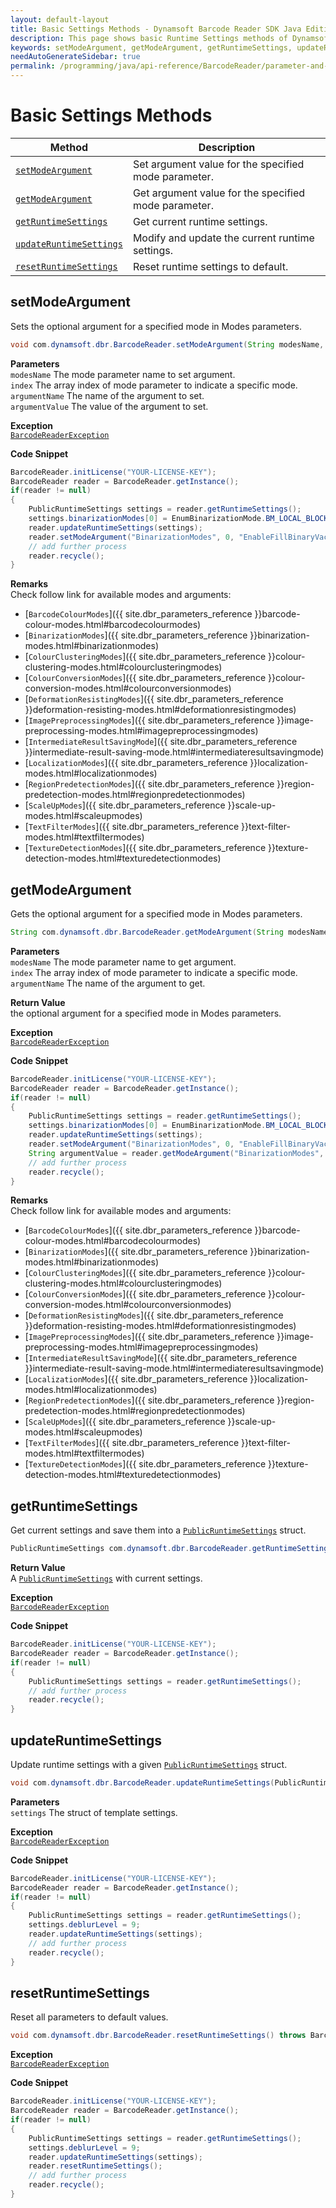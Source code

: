 ```yaml
---
layout: default-layout
title: Basic Settings Methods - Dynamsoft Barcode Reader SDK Java Edition API Reference
description: This page shows basic Runtime Settings methods of Dynamsoft Barcode Reader SDK Java Edition API Reference.
keywords: setModeArgument, getModeArgument, getRuntimeSettings, updateRuntimeSettings, resetRuntimeSettings, Basic Settings Methods, BarcodeReader, api reference, java
needAutoGenerateSidebar: true
permalink: /programming/java/api-reference/BarcodeReader/parameter-and-runtime-settings-basic.html
---
```



# Basic Settings Methods

  | Method               | Description |
  |----------------------|-------------|
  | [`setModeArgument`](#setmodeargument) | Set argument value for the specified mode parameter. |
  | [`getModeArgument`](#getmodeargument) | Get argument value for the specified mode parameter. |
  | [`getRuntimeSettings`](#getruntimesettings) | Get current runtime settings. |
  | [`updateRuntimeSettings`](#updateruntimesettings) | Modify and update the current runtime settings. |
  | [`resetRuntimeSettings`](#resetruntimesettings) | Reset runtime settings to default. |




  
## setModeArgument

Sets the optional argument for a specified mode in Modes parameters.


```java
void com.dynamsoft.dbr.BarcodeReader.setModeArgument(String modesName, int index, String argumentName, String argumentValue)	throws BarcodeReaderException
```   
**Parameters**  
`modesName` The mode parameter name to set argument.  
`index` The array index of mode parameter to indicate a specific mode.  
`argumentName` The name of the argument to set.  
`argumentValue` The value of the argument to set. 

**Exception**  
[`BarcodeReaderException`](../class/BarcodeReaderException.md)



**Code Snippet**  
```java
BarcodeReader.initLicense("YOUR-LICENSE-KEY");
BarcodeReader reader = BarcodeReader.getInstance();
if(reader != null)
{
    PublicRuntimeSettings settings = reader.getRuntimeSettings();
    settings.binarizationModes[0] = EnumBinarizationMode.BM_LOCAL_BLOCK;
    reader.updateRuntimeSettings(settings);
    reader.setModeArgument("BinarizationModes", 0, "EnableFillBinaryVacancy", "1");
    // add further process
    reader.recycle();
}
```

**Remarks**  
Check follow link for available modes and arguments:
- [`BarcodeColourModes`]({{ site.dbr_parameters_reference }}barcode-colour-modes.html#barcodecolourmodes)
- [`BinarizationModes`]({{ site.dbr_parameters_reference }}binarization-modes.html#binarizationmodes)
- [`ColourClusteringModes`]({{ site.dbr_parameters_reference }}colour-clustering-modes.html#colourclusteringmodes)
- [`ColourConversionModes`]({{ site.dbr_parameters_reference }}colour-conversion-modes.html#colourconversionmodes)
- [`DeformationResistingModes`]({{ site.dbr_parameters_reference }}deformation-resisting-modes.html#deformationresistingmodes)
- [`ImagePreprocessingModes`]({{ site.dbr_parameters_reference }}image-preprocessing-modes.html#imagepreprocessingmodes)
- [`IntermediateResultSavingMode`]({{ site.dbr_parameters_reference }}intermediate-result-saving-mode.html#intermediateresultsavingmode)
- [`LocalizationModes`]({{ site.dbr_parameters_reference }}localization-modes.html#localizationmodes)
- [`RegionPredetectionModes`]({{ site.dbr_parameters_reference }}region-predetection-modes.html#regionpredetectionmodes)
- [`ScaleUpModes`]({{ site.dbr_parameters_reference }}scale-up-modes.html#scaleupmodes)
- [`TextFilterModes`]({{ site.dbr_parameters_reference }}text-filter-modes.html#textfiltermodes)
- [`TextureDetectionModes`]({{ site.dbr_parameters_reference }}texture-detection-modes.html#texturedetectionmodes) 






## getModeArgument

Gets the optional argument for a specified mode in Modes parameters.

```java
String com.dynamsoft.dbr.BarcodeReader.getModeArgument(String modesName, int index, String argumentName) throws BarcodeReaderException
```   
   
**Parameters**    
`modesName` The mode parameter name to get argument.  
`index` The array index of mode parameter to indicate a specific mode.  
`argumentName` The name of the argument to get.

**Return Value**  
the optional argument for a specified mode in Modes parameters.

**Exception**  
[`BarcodeReaderException`](../class/BarcodeReaderException.md)


**Code Snippet**  
```java
BarcodeReader.initLicense("YOUR-LICENSE-KEY");
BarcodeReader reader = BarcodeReader.getInstance();
if(reader != null)
{
	PublicRuntimeSettings settings = reader.getRuntimeSettings();
	settings.binarizationModes[0] = EnumBinarizationMode.BM_LOCAL_BLOCK;
	reader.updateRuntimeSettings(settings);
	reader.setModeArgument("BinarizationModes", 0, "EnableFillBinaryVacancy", "1");
	String argumentValue = reader.getModeArgument("BinarizationModes", 0, "EnableFillBinaryVacancy");
    // add further process
    reader.recycle();
}
```

**Remarks**  
Check follow link for available modes and arguments:
- [`BarcodeColourModes`]({{ site.dbr_parameters_reference }}barcode-colour-modes.html#barcodecolourmodes)
- [`BinarizationModes`]({{ site.dbr_parameters_reference }}binarization-modes.html#binarizationmodes)
- [`ColourClusteringModes`]({{ site.dbr_parameters_reference }}colour-clustering-modes.html#colourclusteringmodes)
- [`ColourConversionModes`]({{ site.dbr_parameters_reference }}colour-conversion-modes.html#colourconversionmodes)
- [`DeformationResistingModes`]({{ site.dbr_parameters_reference }}deformation-resisting-modes.html#deformationresistingmodes)
- [`ImagePreprocessingModes`]({{ site.dbr_parameters_reference }}image-preprocessing-modes.html#imagepreprocessingmodes)
- [`IntermediateResultSavingMode`]({{ site.dbr_parameters_reference }}intermediate-result-saving-mode.html#intermediateresultsavingmode)
- [`LocalizationModes`]({{ site.dbr_parameters_reference }}localization-modes.html#localizationmodes)
- [`RegionPredetectionModes`]({{ site.dbr_parameters_reference }}region-predetection-modes.html#regionpredetectionmodes)
- [`ScaleUpModes`]({{ site.dbr_parameters_reference }}scale-up-modes.html#scaleupmodes)
- [`TextFilterModes`]({{ site.dbr_parameters_reference }}text-filter-modes.html#textfiltermodes)
- [`TextureDetectionModes`]({{ site.dbr_parameters_reference }}texture-detection-modes.html#texturedetectionmodes)    






## getRuntimeSettings

Get current settings and save them into a [`PublicRuntimeSettings`](../class/PublicRuntimeSettings.md) struct.

```java
PublicRuntimeSettings com.dynamsoft.dbr.BarcodeReader.getRuntimeSettings() throws BarcodeReaderException	
```   
 
**Return Value**  
A [`PublicRuntimeSettings`](../class/PublicRuntimeSettings.md) with current settings.

**Exception**  
[`BarcodeReaderException`](../class/BarcodeReaderException.md)

**Code Snippet**  
```java
BarcodeReader.initLicense("YOUR-LICENSE-KEY");
BarcodeReader reader = BarcodeReader.getInstance();
if(reader != null)
{
	PublicRuntimeSettings settings = reader.getRuntimeSettings();
    // add further process
    reader.recycle();
}
```







## updateRuntimeSettings

Update runtime settings with a given [`PublicRuntimeSettings`](../class/PublicRuntimeSettings.md) struct.

```java
void com.dynamsoft.dbr.BarcodeReader.updateRuntimeSettings(PublicRuntimeSettings settings) throws BarcodeReaderException
```   
   
**Parameters**  
`settings`	The struct of template settings.

**Exception**  
[`BarcodeReaderException`](../class/BarcodeReaderException.md)

**Code Snippet**  
```java
BarcodeReader.initLicense("YOUR-LICENSE-KEY");
BarcodeReader reader = BarcodeReader.getInstance();
if(reader != null)
{
	PublicRuntimeSettings settings = reader.getRuntimeSettings();
	settings.deblurLevel = 9;
	reader.updateRuntimeSettings(settings);
    // add further process
    reader.recycle();
}
```







## resetRuntimeSettings

Reset all parameters to default values.

```java
void com.dynamsoft.dbr.BarcodeReader.resetRuntimeSettings()	throws BarcodeReaderException

```   

**Exception**  
[`BarcodeReaderException`](../class/BarcodeReaderException.md)

**Code Snippet**  
```java
BarcodeReader.initLicense("YOUR-LICENSE-KEY");
BarcodeReader reader = BarcodeReader.getInstance();
if(reader != null)
{
	PublicRuntimeSettings settings = reader.getRuntimeSettings();
	settings.deblurLevel = 9;
	reader.updateRuntimeSettings(settings);
	reader.resetRuntimeSettings();
    // add further process
    reader.recycle();
}
```
